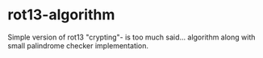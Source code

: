 # rot13-algorithm
Simple version of rot13 "crypting"- is too much said... algorithm along with small palindrome checker implementation.
